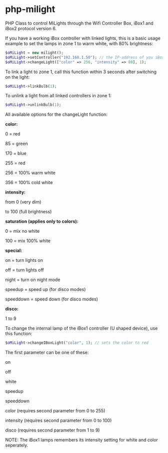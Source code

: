 # php-milight
PHP Class to control MiLights through the Wifi Controller Box, iBox1 and iBox2 protocol version 6.


If you have a working iBox controller with linked lights, this is a basic usage example to set the lamps in zone 1 to warm white, with 80% brightness:
```php
$oMiLight = new milight();
$oMiLight->setController("192.168.1.50"); // the IP-address of you iBox Controller Box
$oMiLight->changeLight(["color" => 256, "intensity" => 80], 1);
```

To link a light to zone 1, call this function within 3 seconds after switching on the light:
```php
$oMiLight->linkBulb(1);
```

To unlink a light from all linked controllers in zone 1:
```php
$oMiLight->unlinkBulb(1);
```

All available options for the changeLight function:

**color:**

0 = red

85 = green

170 = blue

255 = red

256 = 100% warm white

356 = 100% cold white


**intensity:**

from 0 (very dim)

to 100 (full brightness)


**saturation (applies only to colors):**

0 = mix no white

100 = mix 100% white


**special:**

on = turn lights on

off = turn lights off

night = turn on night mode

speedup = speed up (for disco modes)

speeddown = speed down (for disco modes)


**disco:**

1 to 9


To change the internal lamp of the iBox1 controller (U shaped device), use this function:
```php
$oMiLight->changeIBoxLight("color", 1); // sets the color to red
```

The first parameter can be one of these:

on

off

white

speedup

speeddown

color (requires second parameter from 0 to 255)

intensity (requires second parameter from 0 to 100)

disco (requires second parameter from 1 to 9)


NOTE: The iBox1 lamps remembers its intensity setting for white and color seperately.
